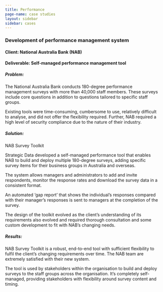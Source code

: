```yaml
---
title: Performance
page-name: case studies
layout: sidebar
sidebar: cases
---
```

### Development of performance management system

#### Client: National Australia Bank (NAB)

#### Deliverable: Self-managed performance management tool

##### Problem:

The National Australia Bank conducts 180-degree performance management surveys
with more than 40,000 staff members. These surveys include core questions in
addition to questions tailored to specific staff groups.

Existing tools were time-consuming, cumbersome to use, relatively difficult to
analyse, and did not offer the flexibility required. Further, NAB required a
high level of security compliance due to the nature of their industry.

##### Solution:

NAB Survey Toolkit

Strategic Data developed a self-managed performance tool that enables NAB to
build and deploy multiple 180-degree surveys, adding specific survey items for
their business groups in Australia and overseas.

The system allows managers and administrators to add and invite respondents,
monitor the response rates and download the survey data in a consistent format.

An automated &lsquo;gap report&rsquo; that shows the individual&rsquo;s
responses compared with their manager&rsquo;s responses is sent to managers at
the completion of the survey.

The design of the toolkit evolved as the client&rsquo;s understanding of its
requirements also evolved and required thorough consultation and some custom
development to fit with NAB&rsquo;s changing needs.

##### Results:

NAB Survey Toolkit is a robust, end-to-end tool with sufficient flexibility to
fulfil the client’s changing requirements over time. The NAB team are extremely
satisfied with their new system.

The tool is used by stakeholders within the organisation to build and deploy
surveys to the staff groups across the organisation. It’s completely
self-managed, providing stakeholders with flexibility around survey content and
timing.
